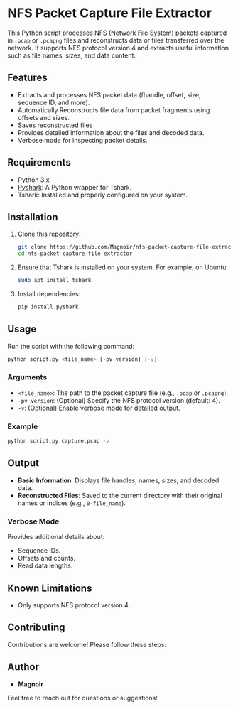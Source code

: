 # NFS Packet Capture File Extractor

This Python script processes NFS (Network File System) packets captured in `.pcap` or `.pcapng` files and reconstructs data or files transferred over the network. It supports NFS protocol version 4 and extracts useful information such as file names, sizes, and data content.

## Features

- Extracts and processes NFS packet data (fhandle, offset, size, sequence ID, and more).
- Automatically Reconstructs file data from packet fragments using offsets and sizes.
- Saves reconstructed files
- Provides detailed information about the files and decoded data.
- Verbose mode for inspecting packet details.

## Requirements

- Python 3.x
- [Pyshark](https://github.com/KimiNewt/pyshark): A Python wrapper for Tshark.
- Tshark: Installed and properly configured on your system.

## Installation

1. Clone this repository:
    ```bash
    git clone https://github.com/Magnoir/nfs-packet-capture-file-extractor.git
    cd nfs-packet-capture-file-extractor
    ```
2. Ensure that Tshark is installed on your system. For example, on Ubuntu:
    ```bash
    sudo apt install tshark
    ```

3. Install dependencies:
    ```bash
    pip install pyshark
    ```

## Usage

Run the script with the following command:

```bash
python script.py <file_name> [-pv version] [-v]
```
### Arguments

- `<file_name>`: The path to the packet capture file (e.g., `.pcap` or `.pcapng`).
- `-pv version`: (Optional) Specify the NFS protocol version (default: 4).
- `-v`: (Optional) Enable verbose mode for detailed output.

### Example

```bash
python script.py capture.pcap -v
```

## Output

- **Basic Information**: Displays file handles, names, sizes, and decoded data.
- **Reconstructed Files**: Saved to the current directory with their original names or indices (e.g., `0-file_name`).

### Verbose Mode

Provides additional details about:
- Sequence IDs.
- Offsets and counts.
- Read data lengths.

## Known Limitations

- Only supports NFS protocol version 4.

## Contributing

Contributions are welcome! Please follow these steps:

## Author

- **Magnoir**

Feel free to reach out for questions or suggestions!
